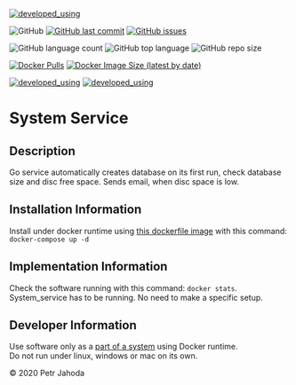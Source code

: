 [![developed_using](https://img.shields.io/badge/developed%20using-Jetbrains%20Goland-lightgrey)](https://www.jetbrains.com/go/)

![GitHub](https://img.shields.io/github/license/petrjahoda/system_service) 
[![GitHub last commit](https://img.shields.io/github/last-commit/petrjahoda/system_service)](https://github.com/petrjahoda/system_service/commits/master)
[![GitHub issues](https://img.shields.io/github/issues/petrjahoda/system_service)](https://github.com/petrjahoda/system_service/issues)

![GitHub language count](https://img.shields.io/github/languages/count/petrjahoda/system_service)
![GitHub top language](https://img.shields.io/github/languages/top/petrjahoda/system_service)
![GitHub repo size](https://img.shields.io/github/repo-size/petrjahoda/system_service)


[![Docker Pulls](https://img.shields.io/docker/pulls/petrjahoda/system_service)](https://hub.docker.com/r/petrjahoda/system_service)
[![Docker Image Size (latest by date)](https://img.shields.io/docker/image-size/petrjahoda/system_service?sort=date)](https://hub.docker.com/r/petrjahoda/system_service/tags)

[![developed_using](https://img.shields.io/badge/database-PostgreSQL-red)](https://www.postgresql.org) [![developed_using](https://img.shields.io/badge/runtime-Docker-red)](https://www.docker.com)




# System Service

## Description
Go service automatically creates database on its first run, check database size and disc free space. Sends email, when disc space is low.

## Installation Information
Install under docker runtime using [this dockerfile image](https://github.com/petrjahoda/system/tree/master/latest) with this command: ```docker-compose up -d```

## Implementation Information
Check the software running with this command: ```docker stats```. <br/>
System_service has to be running. No need to make a specific setup.

## Developer Information
Use software only as a [part of a system](https://github.com/petrjahoda/system) using Docker runtime.<br/>
 Do not run under linux, windows or mac on its own.
 


© 2020 Petr Jahoda
